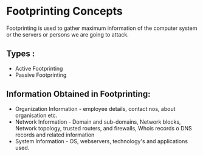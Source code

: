# Footprinting Concepts
Footprinting is used to gather maximum information of the computer system or the servers or persons we are going to attack.

## Types :
+ Active Footprinting
+ Passive Footprinting

## Information Obtained in Footprinting:
+ Organization Information - employee details, contact nos, about organisation etc.
+ Network Information - Domain and sub-domains, Network blocks, Network topology, trusted routers, and firewalls, Whois records o DNS records and related information
+ System Information - OS, webservers, technology's and applications used.

